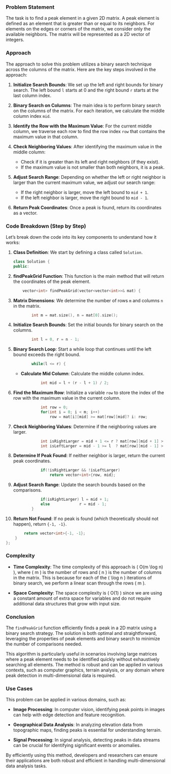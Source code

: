 ### Problem Statement

The task is to find a peak element in a given 2D matrix. A peak element is defined as an element that is greater than or equal to its neighbors. For elements on the edges or corners of the matrix, we consider only the available neighbors. The matrix will be represented as a 2D vector of integers.

### Approach

The approach to solve this problem utilizes a binary search technique across the columns of the matrix. Here are the key steps involved in the approach:

1. **Initialize Search Bounds**: We set up the left and right bounds for binary search. The left bound `l` starts at 0 and the right bound `r` starts at the last column index.

2. **Binary Search on Columns**: The main idea is to perform binary search on the columns of the matrix. For each iteration, we calculate the middle column index `mid`.

3. **Identify the Row with the Maximum Value**: For the current middle column, we traverse each row to find the row index `row` that contains the maximum value in that column.

4. **Check Neighboring Values**: After identifying the maximum value in the middle column:
   - Check if it is greater than its left and right neighbors (if they exist).
   - If the maximum value is not smaller than both neighbors, it is a peak.

5. **Adjust Search Range**: Depending on whether the left or right neighbor is larger than the current maximum value, we adjust our search range:
   - If the right neighbor is larger, move the left bound to `mid + 1`.
   - If the left neighbor is larger, move the right bound to `mid - 1`.

6. **Return Peak Coordinates**: Once a peak is found, return its coordinates as a vector.

### Code Breakdown (Step by Step)

Let’s break down the code into its key components to understand how it works:

1. **Class Definition**: We start by defining a class called `Solution`.

   ```cpp
   class Solution {
   public:
   ```

2. **findPeakGrid Function**: This function is the main method that will return the coordinates of the peak element.

   ```cpp
       vector<int> findPeakGrid(vector<vector<int>>& mat) {
   ```

3. **Matrix Dimensions**: We determine the number of rows `m` and columns `n` in the matrix.

   ```cpp
           int m = mat.size(), n = mat[0].size();
   ```

4. **Initialize Search Bounds**: Set the initial bounds for binary search on the columns.

   ```cpp
           int l = 0, r = n - 1;
   ```

5. **Binary Search Loop**: Start a while loop that continues until the left bound exceeds the right bound.

   ```cpp
           while(l <= r) {
   ```

   - **Calculate Mid Column**: Calculate the middle column index.

   ```cpp
               int mid = l + (r - l + 1) / 2;
   ```

6. **Find the Maximum Row**: Initialize a variable `row` to store the index of the row with the maximum value in the current column.

   ```cpp
               int row = 0;
               for(int i = 0; i < m; i++)
                   row = mat[i][mid] >= mat[row][mid]? i: row;
   ```

7. **Check Neighboring Values**: Determine if the neighboring values are larger.

   ```cpp
               int isRightLarger = mid + 1 <= r ? mat[row][mid + 1] > mat[row][mid]: false;
               int isLeftLarger = mid - 1 >= l  ? mat[row][mid - 1] > mat[row][mid]: false;
   ```

8. **Determine If Peak Found**: If neither neighbor is larger, return the current peak coordinates.

   ```cpp
               if(!isRightLarger && !isLeftLarger)
                   return vector<int>{row, mid};
   ```

9. **Adjust Search Range**: Update the search bounds based on the comparisons.

   ```cpp
               if(isRightLarger) l = mid + 1;
               else             r = mid - 1;
           }
   ```

10. **Return Not Found**: If no peak is found (which theoretically should not happen), return `{-1, -1}`.

   ```cpp
           return vector<int>{-1, -1};
       }
   };
   ```

### Complexity

- **Time Complexity**: The time complexity of this approach is \( O(m \log n) \), where \( m \) is the number of rows and \( n \) is the number of columns in the matrix. This is because for each of the \( \log n \) iterations of binary search, we perform a linear scan through the rows \( m \).

- **Space Complexity**: The space complexity is \( O(1) \) since we are using a constant amount of extra space for variables and do not require additional data structures that grow with input size.

### Conclusion

The `findPeakGrid` function efficiently finds a peak in a 2D matrix using a binary search strategy. The solution is both optimal and straightforward, leveraging the properties of peak elements and binary search to minimize the number of comparisons needed.

This algorithm is particularly useful in scenarios involving large matrices where a peak element needs to be identified quickly without exhaustively searching all elements. The method is robust and can be applied in various contexts, such as computer graphics, terrain analysis, or any domain where peak detection in multi-dimensional data is required.

### Use Cases

This problem can be applied in various domains, such as:

- **Image Processing**: In computer vision, identifying peak points in images can help with edge detection and feature recognition.

- **Geographical Data Analysis**: In analyzing elevation data from topographic maps, finding peaks is essential for understanding terrain.

- **Signal Processing**: In signal analysis, detecting peaks in data streams can be crucial for identifying significant events or anomalies.

By efficiently using this method, developers and researchers can ensure their applications are both robust and efficient in handling multi-dimensional data analysis tasks.